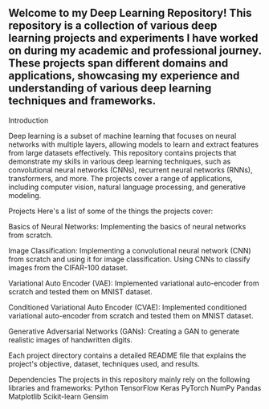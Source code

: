 
## Welcome to my Deep Learning Repository! This repository is a collection of various deep learning projects and experiments I have worked on during my academic and professional journey. These projects span different domains and applications, showcasing my experience and understanding of various deep learning techniques and frameworks.

Introduction

Deep learning is a subset of machine learning that focuses on neural networks with multiple layers, allowing models to learn and extract features from large datasets effectively. This repository contains projects that demonstrate my skills in various deep learning techniques, such as convolutional neural networks (CNNs), recurrent neural networks (RNNs), transformers, and more. The projects cover a range of applications, including computer vision, natural language processing, and generative modeling.

Projects
Here's a list of some of the things the projects cover:

Basics of Neural Networks: Implementing the basics of neural networks from scratch. 

Image Classification: Implementing a convolutional neural network (CNN) from scratch and using it for image classification. Using CNNs to classify images from the CIFAR-100 dataset. 

Variational Auto Encoder (VAE): Implemented variational auto-encoder from scratch and tested them on MNIST dataset.

Conditioned Variational Auto Encoder (CVAE): Implemented conditioned variational auto-encoder from scratch and tested them on MNIST dataset.

Generative Adversarial Networks (GANs): Creating a GAN to generate realistic images of handwritten digits.

Each project directory contains a detailed README file that explains the project's objective, dataset, techniques used, and results.

Dependencies
The projects in this repository mainly rely on the following libraries and frameworks:
Python
TensorFlow
Keras
PyTorch
NumPy
Pandas
Matplotlib
Scikit-learn
Gensim
